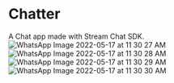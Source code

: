 # Chatter
A Chat app made with Stream Chat SDK. 
![WhatsApp Image 2022-05-17 at 11 30 27 AM](https://user-images.githubusercontent.com/47075510/168740501-4498ab24-dd56-4d5d-a29a-94a6f004c048.jpeg)
![WhatsApp Image 2022-05-17 at 11 30 28 AM](https://user-images.githubusercontent.com/47075510/168740504-277e9e93-1cf5-4759-a602-086b4d05f117.jpeg)
![WhatsApp Image 2022-05-17 at 11 30 29 AM](https://user-images.githubusercontent.com/47075510/168740507-56618298-9348-42c8-9bd9-691e63ce35e4.jpeg)
![WhatsApp Image 2022-05-17 at 11 30 30 AM](https://user-images.githubusercontent.com/47075510/168740508-85dd281a-a562-4f9b-b5a6-d8fc272086d8.jpeg)
